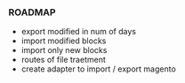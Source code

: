 ### ROADMAP

- export modified in num of days
- import modified blocks
- import only new blocks
- routes of file traetment
- create adapter to import / export magento